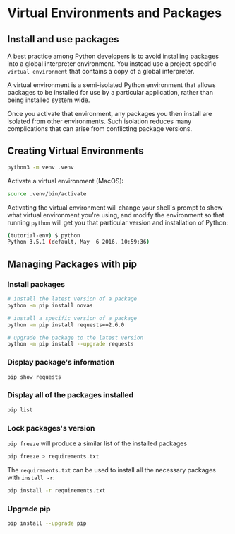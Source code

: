 # Virtual Environments and Packages

## Install and use packages

A best practice among Python developers is to avoid installing packages into a global interpreter environment. You instead use a project-specific `virtual environment` that contains a copy of a global interpreter.

A virtual environment is a semi-isolated Python environment that allows packages to be installed for use by a particular application, rather than being installed system wide.

Once you activate that environment, any packages you then install are isolated from other environments. Such isolation reduces many complications that can arise from conflicting package versions.

## Creating Virtual Environments

```sh
python3 -m venv .venv
```

Activate a virtual environment (MacOS):

```sh
source .venv/bin/activate
```

Activating the virtual environment will change your shell's prompt to show what virtual environment you're using, and modify the environment so that running `python` will get you that particular version and installation of Python:


```sh
(tutorial-env) $ python
Python 3.5.1 (default, May  6 2016, 10:59:36)
```


## Managing Packages with pip

### Install packages

```sh
# install the latest version of a package
python -m pip install novas

# install a specific version of a package
python -m pip install requests==2.6.0

# upgrade the package to the latest version
python -m pip install --upgrade requests

```

### Display package's information

```sh
pip show requests
```


### Display all of the packages installed

```sh
pip list
```


### Lock packages's version

`pip freeze` will produce a similar list of the installed packages

```sh
pip freeze > requirements.txt
```

The `requirements.txt` can be used to install all the necessary packages with `install -r`:

```sh
pip install -r requirements.txt
```

### Upgrade pip

```sh
pip install --upgrade pip
```
